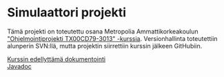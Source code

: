 <h1>Simulaattori projekti</h1>

Tämä projekti on toteutettu osana Metropolia Ammattikorkeakoulun ["Ohjelmointiprojekti TX00CD79-3013" -kurssia](https://opinto-opas.metropolia.fi/fi/TXK20S1/course_unit/45027). Versionhallinta toteutettiin alunperin SVN:llä, mutta projektin siirrettiin kurssin jälkeen GitHubiin.

[Kurssin edellyttämä dokumentointi](projektin_dokumentointi.pdf)<br>
[Javadoc](https://users.metropolia.fi/~samihuo/Ohjelmointiprojektin%20javadoc/doc/)
